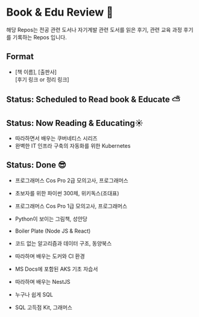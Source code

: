 # Book & Edu Review :wave:
해당 Repos는 전공 관련 도서나 자기계발 관련 도서를 읽은 후기, 관련 교육 과정 후기를 기록하는 Repos 입니다.

## Format
- [책 이름], [출판사]  
[후기 링크 or 정리 링크]

## Status: Scheduled to Read book & Educate ⛅

## Status: Now Reading & Educating☀️
- 따라하면서 배우는 쿠버네티스 시리즈 
- 완벽한 IT 인프라 구축의 자동화를 위한 Kubernetes

## Status: Done 😎
- 프로그래머스 Cos Pro 2급 모의고사, 프로그래머스   

- 초보자를 위한 파이썬 300제, 위키독스(조대표)   

- 프로그래머스 Cos Pro 1급 모의고사, 프로그래머스    

- Python이 보이는 그림책, 성안당

- Boiler Plate (Node JS & React)

- 코드 없는 알고리즘과 데이터 구조, 동양북스

- 따라하며 배우는 도커와 CI 환경

- MS Docs에 포함된 AKS 기초 자습서

- 따라하며 배우는 NestJS

- 누구나 쉽게 SQL

- SQL 고득점 Kit, 그래머스    
